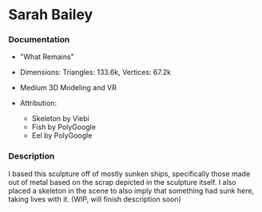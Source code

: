 # Sarah Bailey
### Documentation

- "What Remains"
- Dimensions: Triangles: 133.6k, Vertices: 67.2k
- Medium 3D Modeling and VR
- Attribution:

  - Skeleton by Viebi
  - Fish by PolyGoogle
  - Eel by PolyGoogle
  
### Description

I based this sculpture off of mostly sunken ships, specifically those made out of metal based on the scrap depicted in the sculpture itself. I also placed a skeleton in the scene to also imply that something had sunk here, taking lives with it.
(WIP, will finish description soon)
